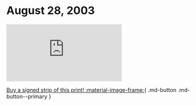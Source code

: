 # August 28, 2003

![](https://www.achewood.com/comic.php?date=08282003)

[Buy a signed strip of this print! :material-image-frame:](https://achewood-holiday-pop-up.myshopify.com/products/strip#08282003){ .md-button .md-button--primary }

